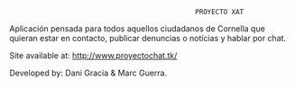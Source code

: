                                                   PROYECTO XAT

Aplicación pensada para todos aquellos ciudadanos de Cornella que quieran estar en contacto, publicar denuncias o notícias y hablar por chat.

Site available at: http://www.proyectochat.tk/

Developed by: Dani Gracia & Marc Guerra.
